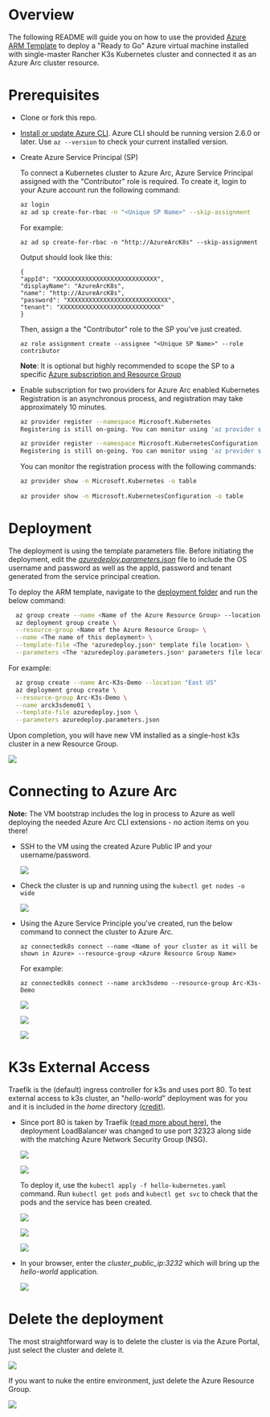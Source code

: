 # Overview

The following README will guide you on how to use the provided [Azure ARM Template](https://docs.microsoft.com/en-us/azure/azure-resource-manager/templates/overview) to deploy a "Ready to Go" Azure virtual machine installed with single-master Rancher K3s Kubernetes cluster and connected it as an Azure Arc cluster resource.

# Prerequisites

* Clone or fork this repo.

* [Install or update Azure CLI](https://docs.microsoft.com/en-us/cli/azure/install-azure-cli?view=azure-cli-latest). Azure CLI should be running version 2.6.0 or later. Use ```az --version``` to check your current installed version.

* Create Azure Service Principal (SP)   

    To connect a Kubernetes cluster to Azure Arc, Azure Service Principal assigned with the "Contributor" role is required. To create it, login to your Azure account run the following command:

    ```bash
    az login
    az ad sp create-for-rbac -n "<Unique SP Name>" --skip-assignment
    ```

    For example:

    ```az ad sp create-for-rbac -n "http://AzureArcK8s" --skip-assignment```

    Output should look like this:
    ```
    {
    "appId": "XXXXXXXXXXXXXXXXXXXXXXXXXXXX",
    "displayName": "AzureArcK8s",
    "name": "http://AzureArcK8s",
    "password": "XXXXXXXXXXXXXXXXXXXXXXXXXXXX",
    "tenant": "XXXXXXXXXXXXXXXXXXXXXXXXXXXX"
    }
    ```

    Then, assign a the "Contributor" role to the SP you've just created.

    ```az role assignment create --assignee "<Unique SP Name>" --role contributor```
    
    **Note**: It is optional but highly recommended to scope the SP to a specific [Azure subscription and Resource Group](https://docs.microsoft.com/en-us/cli/azure/ad/sp?view=azure-cli-latest) 

* Enable subscription for two providers for Azure Arc enabled Kubernetes<br> 
  Registration is an asynchronous process, and registration may take approximately 10 minutes.
  ```bash
  az provider register --namespace Microsoft.Kubernetes
  Registering is still on-going. You can monitor using 'az provider show -n Microsoft.Kubernetes'

  az provider register --namespace Microsoft.KubernetesConfiguration
  Registering is still on-going. You can monitor using 'az provider show -n Microsoft.KubernetesConfiguration'
  ```
  You can monitor the registration process with the following commands:
  ```bash
  az provider show -n Microsoft.Kubernetes -o table
 
  az provider show -n Microsoft.KubernetesConfiguration -o table
  ```

# Deployment 

The deployment is using the template parameters file. Before initiating the deployment, edit the [*azuredeploy.parameters.json*](../rancher_k3s/azure/arm_template/azuredeploy.parameters.json) file to include the OS username and password as well as the appId, password and tenant generated from the service principal creation.  

To deploy the ARM template, navigate to the [deployment folder](../rancher_k3s/azure/arm_template) and run the below command:

```bash
  az group create --name <Name of the Azure Resource Group> --location <Azure Region>
  az deployment group create \
  --resource-group <Name of the Azure Resource Group> \
  --name <The name of this deployment> \
  --template-file <The *azuredeploy.json* template file location> \
  --parameters <The *azuredeploy.parameters.json* parameters file location>
```

For example:

```bash
  az group create --name Arc-K3s-Demo --location "East US"
  az deployment group create \
  --resource-group Arc-K3s-Demo \
  --name arck3sdemo01 \
  --template-file azuredeploy.json \
  --parameters azuredeploy.parameters.json
```

Upon completion, you will have new VM installed as a single-host k3s cluster in a new Resource Group.

![](../img/rancher_k3s/azure/arm_template/01.png)

# Connecting to Azure Arc

**Note:** The VM bootstrap includes the log in process to Azure as well deploying the needed Azure Arc CLI extensions - no action items on you there!

* SSH to the VM using the created Azure Public IP and your username/password.

  ![](../img/rancher_k3s/azure/arm_template/02.png)

* Check the cluster is up and running using the ```kubectl get nodes -o wide```

  ![](../img/rancher_k3s/azure/arm_template/03.png)

* Using the Azure Service Principle you've created, run the below command to connect the cluster to Azure Arc.

    ```az connectedk8s connect --name <Name of your cluster as it will be shown in Azure> --resource-group <Azure Resource Group Name>```

    For example:

    ```az connectedk8s connect --name arck3sdemo --resource-group Arc-K3s-Demo```

  ![](../img/rancher_k3s/azure/arm_template/04.png)

  ![](../img/rancher_k3s/azure/arm_template/05.png)

  ![](../img/rancher_k3s/azure/arm_template/06.png)

# K3s External Access

Traefik is the (default) ingress controller for k3s and uses port 80. To test external access to k3s cluster, an "*hello-world*" deployment was for you and it is included in the *home* directory [(credit)](https://github.com/paulbouwer/hello-kubernetes). 

* Since port 80 is taken by Traefik [(read more about here)](https://github.com/rancher/k3s/issues/436), the deployment LoadBalancer was changed to use port 32323 along side with the matching Azure Network Security Group (NSG). 

  ![](../img/rancher_k3s/azure/arm_template/07.png)

  ![](../img/rancher_k3s/azure/arm_template/08.png)

  To deploy it, use the ```kubectl apply -f hello-kubernetes.yaml``` command. Run ```kubectl get pods``` and ```kubectl get svc``` to check that the pods and the service has been created. 

  ![](../img/rancher_k3s/azure/arm_template/09.png)

  ![](../img/rancher_k3s/azure/arm_template/10.png)

  ![](../img/rancher_k3s/azure/arm_template/11.png)

* In your browser, enter the *cluster_public_ip:3232* which will bring up the *hello-world* application.

  ![](../img/rancher_k3s/azure/arm_template/12.png)

# Delete the deployment

The most straightforward way is to delete the cluster is via the Azure Portal, just select the cluster and delete it. 

![](../img/rancher_k3s/azure/arm_template/13.png)

If you want to nuke the entire environment, just delete the Azure Resource Group. 

![](../img/rancher_k3s/azure/arm_template/14.png)
